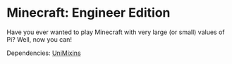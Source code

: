 # Minecraft: Engineer Edition

Have you ever wanted to play Minecraft with very large (or small) values of Pi? Well, now you can!

Dependencies:
[UniMixins](https://github.com/LegacyModdingMC/UniMixins/releases)